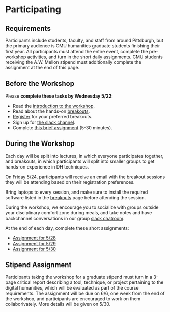 # Participating

## Requirements
Participants include students, faculty, and staff from around Pittsburgh, but the primary audience is CMU humanities graduate students finishing their first year. All participants must attend the entire event, complete the pre-workshop activities, and turn in the short daily assignments. CMU students receiving the A.W. Mellon stipend must additionally complete the assignment at the end of this page. 

## Before the Workshop
Please **complete these tasks by Wednesday 5/22**:
- Read the [introduction to the workshop](introduction).
- Read about the hands-on [breakouts](breakouts).
- [Register](https://forms.gle/GkwaR937se4qwZRJA) for your preferred breakouts. 
- Sign up for [the slack channel](https://dh-cmu.slack.com/signup).
- Complete [this brief assignment](https://forms.gle/hB4bidi21k1AMB4dA) (5-30 minutes).

## During the Workshop
Each day will be split into lectures, in which everyone participates together, and breakouts, in which participants will split into smaller groups to get hands-on experience in DH techniques.

On Friday 5/24, participants will receive an email with the breakout sessions they will be attending based on their registration preferences. 

Bring laptops to every session, and make sure to install the required software listed in the [breakouts](breakouts) page before attending the session. 

During the workshop, we encourage you to socialize with groups outside your disciplinary comfort zone during meals, and take notes and have backchannel conversations in our group [slack chatroom](https://dh-cmu.slack.com/signup).

At the end of each day, complete these short assignments:
- [Assignment for 5/28](url)
- [Assignment for 5/29](url)
- [Assignment for 5/30](url)

## Stipend Assignment
Participants taking the workshop for a graduate stipend must turn in a 3-page critical report describing a tool, technique, or project pertaining to the digital humanities, which will be evaluated as part of the course requirements. The assignment will be due on 6/6, one week from the end of the workshop, and participants are encouraged to work on them collaborivately. More details will be given on 5/30.
